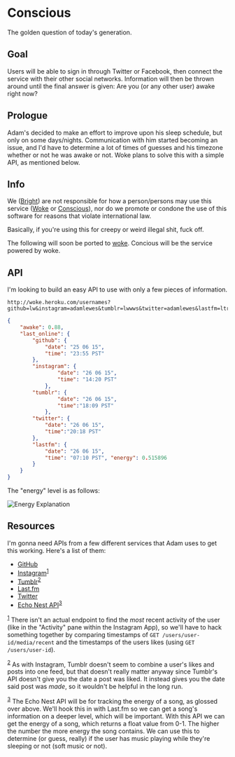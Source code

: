 Conscious
====

The golden question of today's generation.

Goal
----
Users will be able to sign in through Twitter or Facebook, then connect the service
with their other social networks. Information will then be thrown around until
the final answer is given: Are you (or any other user) awake right now?

Prologue
----------

Adam's decided to make an effort to improve upon his sleep schedule, but only on some days/nights. Communication with him started becoming an issue, and I'd have to determine
a lot of times of guesses and his timezone whether or not he was awake or not. Woke plans to solve this with a simple API, as mentioned below.

Info
----
We ([Bright](https://github.com/madebybright)) are not responsible for how a person/persons may use this service ([Woke](https://github.com/madebybright/woke/) or [Conscious](https://github.com/madebybright/conscious/)), nor do we promote or condone the use of this software for reasons that violate international law. 

Basically, if you're using this for creepy or weird illegal shit, fuck off.

The following will soon be ported to [woke](https://github.com/madebybright/woke). Concious will be the service powered by woke.

API
---

I'm looking to build an easy API to use with only a few pieces of information.

```
http://woke.heroku.com/usernames?github=lw&instagram=adamlewes&tumblr=lwwws&twitter=adamlewes&lastfm=ltrlly
```

```json
{
	"awake": 0.88,
	"last_online": {
		"github": {
			"date": "25 06 15",
			"time": "23:55 PST"
		},
		"instagram": {
				"date": "26 06 15",
				"time": "14:20 PST"
			},
		"tumblr": {
				"date": "26 06 15",
				"time":"18:09 PST"
			},
		"twitter": {
			"date": "26 06 15",
			"time":"20:18 PST"
		},
		"lastfm": {
			"date": "26 06 15",
			"time": "07:10 PST", "energy": 0.515896
		}
	}
}
```

The "energy" level is as follows:

![Energy Explanation](http://i.imgur.com/YgFwNxp.png)

Resources
---------

I'm gonna need APIs from a few different services that Adam uses to get this
working. Here's a list of them:

- [GitHub](https://developer.github.com/v3/)
- [Instagram](https://instagram.com/developer/endpoints/users/)<sup><a href="#fn1" id="f1">1</a></sup>
- [Tumblr](https://www.tumblr.com/docs/en/api/v2)<sup><a href="#fn2" id="f2">2</a></sup>
- [Last.fm](http://www.last.fm/api)
- [Twitter](https://dev.twitter.com/)
- [Echo Nest API](http://developer.echonest.com/docs/v4)<sup><a href="#fn3" id="f3">3</a></sup>

<sup><a href="#f1">1</a></sup> There isn't an actual endpoint to find the *most* recent activity of the user (like in the "Activity" pane within the Instagram App), so we'll have to hack something together by comparing timestamps of `GET /users/user-id/media/recent` and the timestamps of the users likes (using `GET /users/user-id`).

<sup><a href="#f1">2</a></sup> As with Instagram, Tumblr doesn't seem to combine a user's likes and posts into one feed, but that doesn't really matter anyway since Tumblr's API doesn't give you the date a post was liked. It instead gives you the date said post was *made*, so it wouldn't be helpful in the long run.

<sup><a href="#f3">3</a></sup> The Echo Nest API will be for tracking the energy of a song, as glossed over above. We'll hook this in with Last.fm so we can get a song's information on a deeper level, which will be important. With this API we can get the energy of a song, which returns a float value from 0-1. The higher the number the more energy the song contains. We can use this to determine (or guess, really) if the user has music playing while they're sleeping or not (soft music or not).
